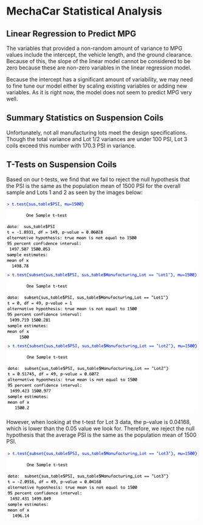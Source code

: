 # MechaCar Statistical Analysis

## Linear Regression to Predict MPG

The variables that provided a non-random amount of variance to MPG values include the intercept, the vehicle length, and the ground clearance. Because of this, the slope of the linear model cannot be considered to be zero because these are non-zero variables in the linear regression model. 

Because the intercept has a significant amount of variability, we may need to fine tune our model either by scaling existing variables or adding new variables. As it is right now, the model does not seem to predict MPG very well.

## Summary Statistics on Suspension Coils

Unfortunately, not all manufacturing lots meet the design specifications. Though the total variance and Lot 1/2 variances are under 100 PSI, Lot 3 coils exceed this number with 170.3 PSI in variance. 

## T-Tests on Suspension Coils

Based on our t-tests, we find that we fail to reject the null hypothesis that the PSI is the same as the population mean of 1500 PSI for the overall sample and Lots 1 and 2 as seen by the images below:

![Overall T-test](Images/Ttest.png)
![Lot 1 T-test](Images/Lot1_Ttest.png)
![Lot 2 T-test](Images/Lot2_Ttest.png)

However, when looking at the t-test for Lot 3 data, the p-value is 0.04168, which is lower than the 0.05 value we look for. Therefore, we reject the null hypothesis that the average PSI is the same as the population mean of 1500 PSI.

![Lot 3 T-test](Images/Lot3_Ttest.png)

